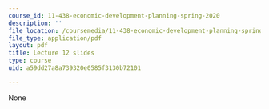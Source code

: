 ```yaml
---
course_id: 11-438-economic-development-planning-spring-2020
description: ''
file_location: /coursemedia/11-438-economic-development-planning-spring-2020/a59dd27a8a739320e0585f3130b72101_MIT11_438s20_lec12.pdf
file_type: application/pdf
layout: pdf
title: Lecture 12 slides
type: course
uid: a59dd27a8a739320e0585f3130b72101

---
```

None